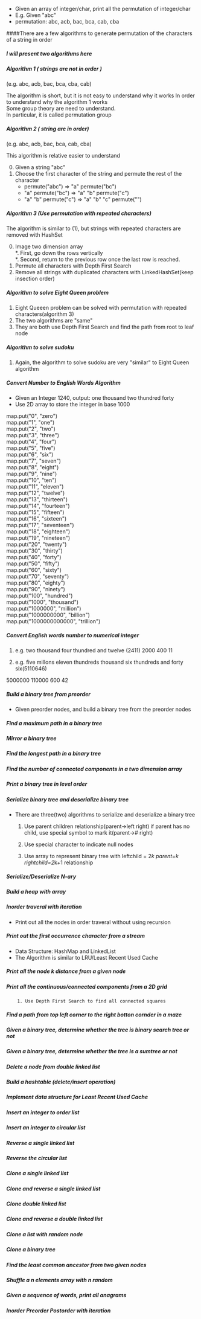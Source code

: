 * Given an array of integer/char, print all the permutation of integer/char
* E.g. Given "abc"
* permutation: abc, acb, bac, bca, cab, cba

####There are a few algorithms to generate permutation of the characters of a string in order

##### I will present two algorithms here
##### Algorithm 1 ( strings are not in order )
(e.g. abc, acb, bac, bca, cba, cab)

The algorithm is short, but it is not easy to understand why it works
In order to understand why the algorithm 1 works  
Some group theory are need to understand.  
In particular, it is called permutation group



##### Algorithm 2 ( string are in order)
(e.g. abc, acb, bac, bca, cab, cba)

This algorithm is relative easier to understand

0. Given a string "abc"
1. Choose the first character of the string and permute the rest of the character
	* permute("abc") => "a" permute("bc")
	* "a" permute("bc") => "a" "b" permute("c")
	* "a" "b" permute("c") => "a" "b" "c" permute("")


##### Algorithm 3 (Use permutation with repeated characters)
The algorithm is similar to (1), but strings with repeated characters are removed with HashSet

0. Image two dimension array  
	*. First, go down the rows vertically    
	*. Second, return to the previous row once the last row is reached. 
1. Permute all characters with Depth First Search
2. Remove all strings with duplicated characters with LinkedHashSet(keep insection order)

##### Algorithm to solve Eight Queen problem
1. Eight Queeen problem can be solved with permutation with repeated characters(algorithm 3)  
2. The two algorithms are "same"
3. They are both use Depth First Search and find the path from root to leaf node

##### Algorithm to solve sudoku 
1. Again, the algorithm to solve sudoku are very "similar" to Eight Queen algorithm 


##### Convert Number to English Words Algorithm
* Given an Integer 1240, output: one thousand two thundred forty 
* Use 2D array to store the integer in base 1000

map.put("0", "zero")  
map.put("1", "one")  
map.put("2", "two")  
map.put("3", "three")  
map.put("4", "four")  
map.put("5", "five")  
map.put("6", "six")  
map.put("7", "seven")  
map.put("8", "eight")  
map.put("9", "nine")  
map.put("10", "ten")  
map.put("11", "eleven")  
map.put("12", "twelve")  
map.put("13", "thirteen")  
map.put("14", "fourteen")  
map.put("15", "fifteen")  
map.put("16", "sixteen")  
map.put("17", "seventeen")  
map.put("18", "eighteen")  
map.put("19", "nineteen")  
map.put("20", "twenty")  
map.put("30", "thirty")  
map.put("40", "forty")  
map.put("50", "fifty")  
map.put("60", "sixty")  
map.put("70", "seventy")  
map.put("80", "eighty")  
map.put("90", "ninety")  
map.put("100", "hundred")  
map.put("1000", "thousand")  
map.put("1000000", "million")  
map.put("1000000000", "billion")  
map.put("1000000000000", "trillion")  


##### Convert English words number to numerical integer
1. e.g. two thousand four thundred and twelve (2411)
2000
400
11

2. e.g. five millons eleven thundreds thousand six thundreds and forty six(5110646)

5000000
110000
600
42

##### Build a binary tree from preorder
* Given preorder nodes, and build a binary tree from the preorder nodes

##### Find a maximum path in a binary tree

##### Mirror a binary tree

##### Find the longest path in a binary tree

##### Find the number of connected components in a two dimension array

##### Print a binary tree in level order

##### Serialize binary tree and deserialize binary tree
* There are three(two) algorithms to serialize and deserialize a binary tree
	1. Use parent children relationship(parent->left right)
		if parent has no child, use special symbol to mark it(parent-># right)
		
	2. Use special character to indicate null nodes
	
	3. Use array to represent binary tree with leftchild = 2*k parent=k rightchild=2*k+1 
	relationship
			
##### Serialize/Deserialize N-ary			
	
##### Build a heap with array
	
##### Inorder traveral with iteration
* Print out all the nodes in order traveral without using recursion


##### Print out the first occurrence character from a stream
* Data Structure: HashMap and LinkedList	
* The Algorithm is similar to LRU/Least Recent Used Cache

##### Print all the node k distance from a given node

##### Print all the continuous/connected components from a 2D grid
		1. Use Depth First Search to find all connected squares

##### Find a path from top left corner to the right botton cornder in a maze

##### Given a binary tree, determine whether the tree is binary search tree or not

##### Given a binary tree, determine whether the tree is a sumtree or not


##### Delete a node from double linked list

##### Build a hashtable (delete/insert operation)

##### Implement data structure for Least Recent Used Cache

##### Insert an integer to order list

##### Insert an integer to circular list

##### Reverse a single linked list

##### Reverse the circular list

##### Clone a single linked list
##### Clone and reverse a single linked list
##### Clone double linked list
##### Clone and reverse a double linked list
##### Clone a list with random node
##### Clone a binary tree
##### Find the least common ancestor from two given nodes
##### Shuffle a n elements array with n random 
##### Given a sequence of words, print all anagrams
##### Inorder Preorder Postorder with iteration


